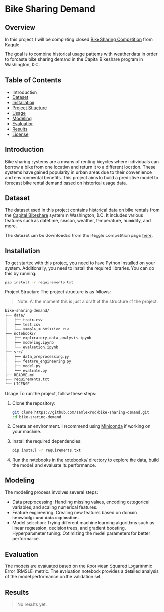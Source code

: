 # Bike Sharing Demand


## Overview 
In this project, I will be completing closed [Bike Sharing Competition](https://www.kaggle.com/c/bike-sharing-demand/overview) from Kaggle. 


The goal is to combine historical usage patterns with weather data in order to forcaste bike sharing demand in the Capital Bikeshare program in Washington, D.C.

## Table of Contents

- [Introduction](#introduction)
- [Dataset](#dataset)
- [Installation](#installation)
- [Project Structure](#project-structure)
- [Usage](#usage)
- [Modeling](#modeling)
- [Evaluation](#evaluation)
- [Results](#results)
- [License](#license)

## Introduction

Bike sharing systems are a means of renting bicycles where individuals can borrow a bike from one location and return it to a different location. These systems have gained popularity in urban areas due to their convenience and environmental benefits. This project aims to build a predictive model to forecast bike rental demand based on historical usage data.

## Dataset

The dataset used in this project contains historical data on bike rentals from the [Capital Bikeshare](https://www.capitalbikeshare.com/) system in Washington, D.C. It includes various features such as datetime, season, weather, temperature, humidity, and more.

The dataset can be downloaded from the Kaggle competition page [here](https://www.kaggle.com/competitions/bike-sharing-demand/data).

## Installation

To get started with this project, you need to have Python installed on your system. Additionally, you need to install the required libraries. You can do this by running:

```bash
pip install -r requirements.txt
```

Project Structure
The project structure is as follows:

> Note: At the moment this is just a draft of the structure of the project.

```bash
bike-sharing-demand/
├── data/
│   ├── train.csv
│   ├── test.csv
│   └── sample_submission.csv
├── notebooks/
│   ├── exploratory_data_analysis.ipynb
│   ├── modeling.ipynb
│   └── evaluation.ipynb
├── src/
│   ├── data_preprocessing.py
│   ├── feature_engineering.py
│   ├── model.py
│   └── evaluate.py
├── README.md
├── requirements.txt
└── LICENSE
```

Usage
To run the project, follow these steps:

1. Clone the repository:

    ```bash
    git clone https://github.com/samlexrod/bike-sharing-demand.git
    cd bike-sharing-demand
    ```

2. Create an environment. I recommend using [Miniconda](https://docs.anaconda.com/miniconda/) if working on your machine.

3. Install the required dependencies:
    ```bash
    pip install -r requirements.txt
    ```

4. Run the notebooks in the notebooks/ directory to explore the data, build the model, and evaluate its performance.

## Modeling
The modeling process involves several steps:

- Data preprocessing: Handling missing values, encoding categorical variables, and scaling numerical features.
- Feature engineering: Creating new features based on domain knowledge and data exploration.
- Model selection: Trying different machine learning algorithms such as linear regression, decision trees, and gradient boosting.
Hyperparameter tuning: Optimizing the model parameters for better performance.


## Evaluation
The models are evaluated based on the Root Mean Squared Logarithmic Error (RMSLE) metric. The evaluation notebook provides a detailed analysis of the model performance on the validation set.

## Results
> No results yet.
